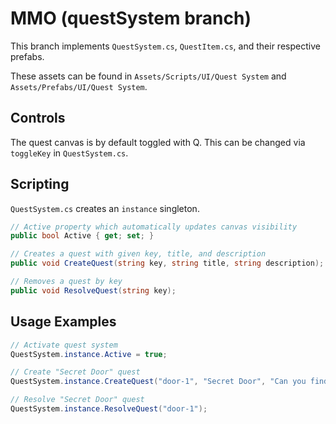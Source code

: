 # MMO (questSystem branch)

This branch implements `QuestSystem.cs`, `QuestItem.cs`, and their respective prefabs.

These assets can be found in `Assets/Scripts/UI/Quest System` and `Assets/Prefabs/UI/Quest System`.

## Controls

The quest canvas is by default toggled with Q. This can be changed via `toggleKey` in `QuestSystem.cs`.

## Scripting

`QuestSystem.cs` creates an `instance` singleton.

```cs
// Active property which automatically updates canvas visibility
public bool Active { get; set; }

// Creates a quest with given key, title, and description
public void CreateQuest(string key, string title, string description);

// Removes a quest by key
public void ResolveQuest(string key);
```

## Usage Examples

```cs
// Activate quest system
QuestSystem.instance.Active = true;

// Create "Secret Door" quest
QuestSystem.instance.CreateQuest("door-1", "Secret Door", "Can you find the secret door?");

// Resolve "Secret Door" quest
QuestSystem.instance.ResolveQuest("door-1");
```
